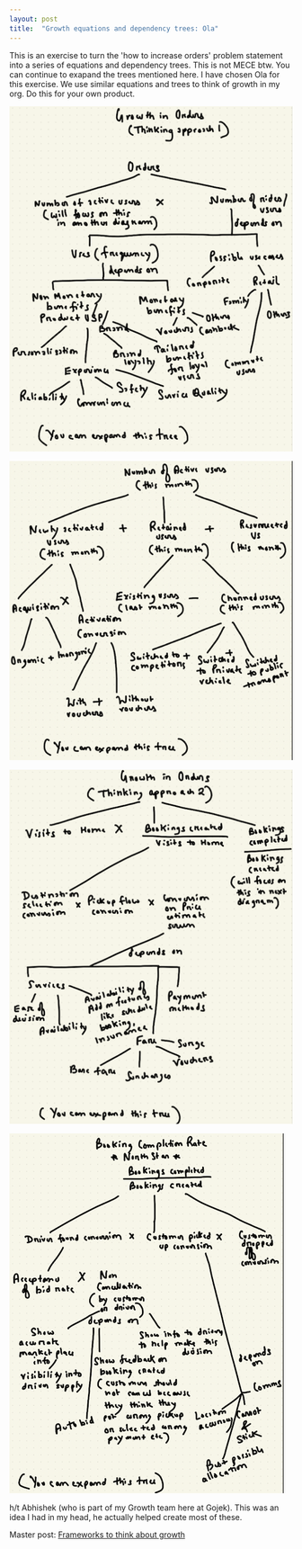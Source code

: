 ```yaml
---
layout: post
title:  "Growth equations and dependency trees: Ola"
---
```


This is an exercise to turn the 'how to increase orders' problem statement into a series of equations and dependency trees. This is not MECE btw. You can continue to exapand the trees mentioned here. I have chosen Ola for this exercise. We use similar equations and trees to think of growth in my org. Do this for your own product.

![Order growth 1](/assets/img/order_growth_1.png)

![Order growth 2](/assets/img/order_growth_2.png)

![Order growth 3](/assets/img/order_growth_3.png)

![Order growth 4](/assets/img/order_growth_4.png)

h/t Abhishek (who is part of my Growth team here at Gojek). This was an idea I had in my head, he actually helped create most of these.

Master post: [Frameworks to think about growth](https://manassaloi.com/2021/09/25/think-growth.html)
